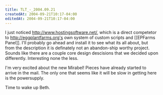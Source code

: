 ```yaml
---
title: TLT_-_2004.09.21
createdAt: 2004-09-21T10:17-04:00
editedAt: 2004-09-21T10:17-04:00
---
```


I just noticed http://www.hostingsoftware.net/, which is a direct competetor to http://eggplantfarms.org's own system of custom scripts and [[EPFarms Panel]]. I'll probably go ahead and install it to see what its all about, but from the description it is definately not an abandon-ship worthy project. Sounds like there are a couple core design descisions that we decided upon differently. Interesting none the less.

I'm very excited about the new Mirabel! Pieces have already started to arrive in the mail. The only one that seems like it will be slow in getting here is the powersupply.

Time to wake up Beth.

